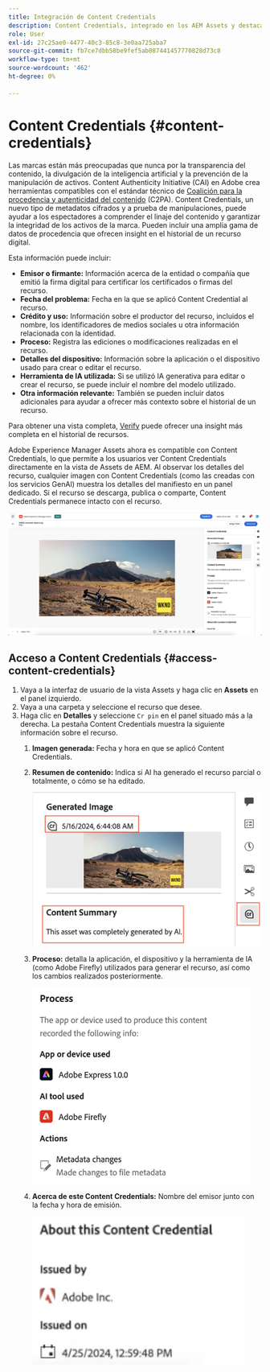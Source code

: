 ```yaml
---
title: Integración de Content Credentials
description: Content Credentials, integrado en los AEM Assets y destacado en la vista de Assets, puede ofrecer contexto sobre el historial de un recurso, incluido cómo se creó y quién participó en su creación. Al igual que una etiqueta nutricional para el contenido digital, Content Credentials puede ayudar a aumentar la transparencia y generar confianza con las audiencias.
role: User
exl-id: 27c25ae0-4477-40c3-85c8-3e0aa725aba7
source-git-commit: fb7ce7dbb58be9fef5ab087441457770828d73c8
workflow-type: tm+mt
source-wordcount: '462'
ht-degree: 0%

---
```


# Content Credentials {#content-credentials}

Las marcas están más preocupadas que nunca por la transparencia del contenido, la divulgación de la inteligencia artificial y la prevención de la manipulación de activos. Content Authenticity Initiative (CAI) en Adobe crea herramientas compatibles con el estándar técnico de [Coalición para la procedencia y autenticidad del contenido](https://c2pa.org/specifications/specifications/1.1/specs/C2PA_Specification.html#_trust_model) (C2PA). Content Credentials, un nuevo tipo de metadatos cifrados y a prueba de manipulaciones, puede ayudar a los espectadores a comprender el linaje del contenido y garantizar la integridad de los activos de la marca. Pueden incluir una amplia gama de datos de procedencia que ofrecen insight en el historial de un recurso digital.

Esta información puede incluir:

* **Emisor o firmante:** Información acerca de la entidad o compañía que emitió la firma digital para certificar los certificados o firmas del recurso.
* **Fecha del problema:** Fecha en la que se aplicó Content Credential al recurso.
* **Crédito y uso:** Información sobre el productor del recurso, incluidos el nombre, los identificadores de medios sociales u otra información relacionada con la identidad.
* **Proceso:** Registra las ediciones o modificaciones realizadas en el recurso.
* **Detalles del dispositivo:** Información sobre la aplicación o el dispositivo usado para crear o editar el recurso.
* **Herramienta de IA utilizada:** Si se utilizó IA generativa para editar o crear el recurso, se puede incluir el nombre del modelo utilizado.
* **Otra información relevante:** También se pueden incluir datos adicionales para ayudar a ofrecer más contexto sobre el historial de un recurso.

Para obtener una vista completa, [Verify](https://contentcredentials.org/verify) puede ofrecer una insight más completa en el historial de recursos.

Adobe Experience Manager Assets ahora es compatible con Content Credentials, lo que permite a los usuarios ver Content Credentials directamente en la vista de Assets de AEM. Al observar los detalles del recurso, cualquier imagen con Content Credentials (como las creadas con los servicios GenAI) muestra los detalles del manifiesto en un panel dedicado. Si el recurso se descarga, publica o comparte, Content Credentials permanece intacto con el recurso.

![recursos](/help/assets/assets/content-credentials.png)

## Acceso a Content Credentials {#access-content-credentials}

1. Vaya a la interfaz de usuario de la vista Assets y haga clic en **Assets** en el panel izquierdo.
1. Vaya a una carpeta y seleccione el recurso que desee.
1. Haga clic en **Detalles** y seleccione `Cr pin` en el panel situado más a la derecha. La pestaña Content Credentials muestra la siguiente información sobre el recurso.
   1. **Imagen generada:** Fecha y hora en que se aplicó Content Credentials.
   1. **Resumen de contenido:** Indica si AI ha generado el recurso parcial o totalmente, o cómo se ha editado.

      ![credenciales de contenido](/help/assets/assets/content-credentials1.png)
   1. **Proceso:** detalla la aplicación, el dispositivo y la herramienta de IA (como Adobe Firefly) utilizados para generar el recurso, así como los cambios realizados posteriormente.

      ![proceso](/help/assets/assets/CR-Process.png)
   1. **Acerca de este Content Credentials:** Nombre del emisor junto con la fecha y hora de emisión.

      ![emisor](/help/assets/assets/CR-issuer.png)
